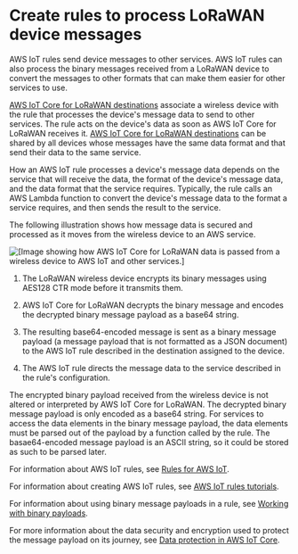# Create rules to process LoRaWAN device messages<a name="connect-iot-lorawan-destination-rules"></a>

AWS IoT rules send device messages to other services\. AWS IoT rules can also process the binary messages received from a LoRaWAN device to convert the messages to other formats that can make them easier for other services to use\.

[AWS IoT Core for LoRaWAN destinations](connect-iot-lorawan-create-destinations.md) associate a wireless device with the rule that processes the device's message data to send to other services\. The rule acts on the device's data as soon as AWS IoT Core for LoRaWAN receives it\. [AWS IoT Core for LoRaWAN destinations](connect-iot-lorawan-create-destinations.md) can be shared by all devices whose messages have the same data format and that send their data to the same service\.

How an AWS IoT rule processes a device's message data depends on the service that will receive the data, the format of the device's message data, and the data format that the service requires\. Typically, the rule calls an AWS Lambda function to convert the device's message data to the format a service requires, and then sends the result to the service\.

The following illustration shows how message data is secured and processed as it moves from the wireless device to an AWS service\.

![\[Image showing how AWS IoT Core for LoRaWAN data is passed from a wireless device to AWS IoT and other services.\]](http://docs.aws.amazon.com/iot/latest/developerguide/images/iot-lorawan-data-flow.png)

1. The LoRaWAN wireless device encrypts its binary messages using AES128 CTR mode before it transmits them\.

1. AWS IoT Core for LoRaWAN decrypts the binary message and encodes the decrypted binary message payload as a base64 string\.

1. The resulting base64\-encoded message is sent as a binary message payload \(a message payload that is not formatted as a JSON document\) to the AWS IoT rule described in the destination assigned to the device\.

1. The AWS IoT rule directs the message data to the service described in the rule's configuration\.

The encrypted binary payload received from the wireless device is not altered or interpreted by AWS IoT Core for LoRaWAN\. The decrypted binary message payload is only encoded as a base64 string\. For services to access the data elements in the binary message payload, the data elements must be parsed out of the payload by a function called by the rule\. The basae64\-encoded message payload is an ASCII string, so it could be stored as such to be parsed later\.

For information about AWS IoT rules, see [Rules for AWS IoT](iot-rules.md)\.

For information about creating AWS IoT rules, see [AWS IoT rules tutorials](iot-rules-tutorial.md)\.

For information about using binary message payloads in a rule, see [Working with binary payloads](binary-payloads.md)\.

For more information about the data security and encryption used to protect the message payload on its journey, see [Data protection in AWS IoT Core](data-protection.md)\.